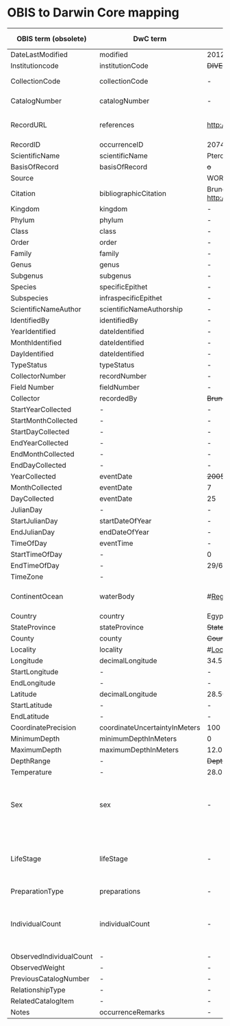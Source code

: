 # OBIS to Darwin Core mapping

OBIS term (obsolete) | DwC term | example value | status | remarks | example value DwC
--- | --- | --- | --- | --- | ---
DateLastModified | modified | 2012-12-05 17:29:50 UTC | keep
Institutioncode | institutionCode | ~~DIVEBOARD~~ | keep |**fixed term** | Diveboard
CollectionCode | collectionCode | - | n/a | no specimens collected
CatalogNumber | catalogNumber | - | n/a | no specimens collected
RecordURL | references | <http://www.diveboard.com/bruno.lestrade/DPaanH> | keep | is divelog url, gives extra info
RecordID | occurrenceID | 20745099 | keep |
ScientificName | scientificName | Pterois | keep| 
BasisOfRecord | basisOfRecord | ~~o~~ | keep | **fixed term** | HumanObservation
Source | | WORMS | n/a | 
Citation | bibliographicCitation | Bruno Lestrade 2005-07-25 through Diveboard : http://www.diveboard.com |  | **discussion** 
Kingdom | kingdom | - | if available | **source EOL**
Phylum | phylum | - | if available | **source EOL**
Class | class | - | if available | **source EOL**
Order | order | - | if available | **source EOL**
Family | family | - | if available | **source EOL**
Genus | genus | - | if available | **source EOL**
Subgenus | subgenus | - | if available | **source EOL** 
Species | specificEpithet | - | keep | **source EOL**
Subspecies | infraspecificEpithet | - | if available | **source EOL**
ScientificNameAuthor | scientificNameAuthorship | - | if available | **source EOL**
IdentifiedBy | identifiedBy | - | use | = `recordedBy` | Bruno Lestrade
YearIdentified | dateIdentified | - | use | = `eventdate` | 2005-07-25
MonthIdentified | dateIdentified | - | move
DayIdentified | dateIdentified | - | move
TypeStatus | typeStatus | - | n/a
CollectorNumber | recordNumber | - | n/a
Field Number | fieldNumber | - | n/a
Collector | recordedBy | ~~Bruno Lestrade - Diveboard~~ | keep | | Bruno Lestrade
StartYearCollected | - | - | unnecessary
StartMonthCollected | - | - | unnecessary
StartDayCollected | - | - | unnecessary
EndYearCollected | - | - | unnecessary
EndMonthCollected | - | - | unnecessary
EndDayCollected | - | - | unnecessary
YearCollected | eventDate | ~~2005~~  | keep | | 2005-07-25
MonthCollected | eventDate | 7 | move
DayCollected | eventDate | 25 | move
JulianDay | - | - | unnecessary
StartJulianDay | startDateOfYear | - | unnecessary 
EndJulianDay | endDateOfYear | - | unnecessary
TimeOfDay | eventTime | - | unnecessary
StartTimeOfDay | - | 0 | unnecessary
EndTimeOfDay | - | 29/60 | unnecessary
TimeZone | - | | unnecessary
ContinentOcean | waterBody | #<Region:0x00000006498760> | keep |should be human readable |Pacific Ocean
Country | country | Egypt | keep
StateProvince | stateProvince | ~~StateProvince~~ | unnecessary
County | county | ~~County~~ | unnecessary
Locality | locality | #<Location:0x000000068d9c98> | keep | name divespot | Elphinstone reef
Longitude | decimalLongitude | 34.513 | keep
StartLongitude | - | - | unnecessary
EndLongitude | - | - | unnecessary
Latitude | decimalLongitude | 28.501 | keep
StartLatitude | - | - | unnecessary
EndLatitude | - | - | unnecessary
CoordinatePrecision | coordinateUncertaintyInMeters | 100 | keep
MinimumDepth | minimumDepthInMeters | 0 | keep
MaximumDepth | maximumDepthInMeters | 12.0 | keep
DepthRange | - | ~~DepthRange~~ | unnecessary
Temperature | - | 28.0 | 
Sex | sex | - | n/a | discussion/you want divers to record the sex of a fish? (if campaigns are organised)
LifeStage | lifeStage | - | keep | discussion/you want divers to record the lifestage (if campaigns are organised)
PreparationType | preparations | - | n/a
IndividualCount | individualCount | - | unnecessary | discussion/you want divers to count the number of fish? (only if campaigns)
ObservedIndividualCount | - | - | unnecessary
ObservedWeight | - | - | n/a 
PreviousCatalogNumber | - | - | n/a
RelationshipType | - | - | n/a
RelatedCatalogItem | - | - | n/a
Notes | occurrenceRemarks | - | keep
